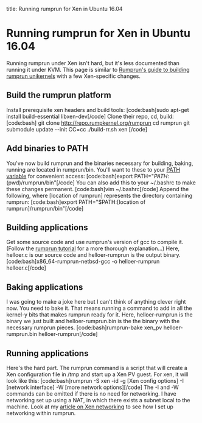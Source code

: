 title: Running rumprun for Xen in Ubuntu 16.04

# Running rumprun for Xen in Ubuntu 16.04

Running rumprun under Xen isn't hard, but it's less documented than running it under KVM. This page is similar to [Rumprun's guide to building rumprun unikernels](https://github.com/rumpkernel/wiki/wiki/Tutorial:-Building-Rumprun-Unikernels) with a few Xen-specific changes.

## Build the rumprun platform
Install prerequisite xen headers and build tools:
	[code:bash]sudo apt-get install build-essential libxen-dev[/code]
Clone their repo, cd, build:
	[code:bash]
	git clone http://repo.rumpkernel.org/rumprun
	cd rumprun
	git submodule update --init
	CC=cc ./build-rr.sh xen
	[/code]

## Add binaries to PATH
You've now build rumprun and the binaries necessary for building, baking, running are located in rumprun/bin. You'll want to these to your [PATH variable](https://en.wikipedia.org/wiki/PATH_(variable)) for convenient access:
	[code:bash]export PATH="${PATH}:$(pwd)/rumprun/bin"[/code]
You can also add this to your ~/.bashrc to make these changes permanent.
	[code:bash]vim ~/.bashrc[/code]
Append the following, where [location of rumprun] represents the directory containing rumprun:
	[code:bash]export PATH="$PATH:[location of rumprun]/rumprun/bin"[/code]

## Building applications
Get some source code and use rumprun's version of gcc to compile it. (Follow the [rumprun tutorial](https://github.com/rumpkernel/wiki/wiki/Tutorial:-Building-Rumprun-Unikernels) for a more thorough explanation...)
Here, helloer.c is our source code and helloer-rumprun is the output binary.
	[code:bash]x86_64-rumprun-netbsd-gcc -o helloer-rumprun helloer.c[/code]

## Baking applications
I was going to make a joke here but I can't think of anything clever right now. You need to bake it. That means running a command to add in all the kernel-y bits that makes rumprun ready for it.
Here, helloer-rumprun is the binary we just built and helloer-rumprun.bin is the the binary with the necessary rumprun pieces.
	[code:bash]rumprun-bake xen_pv helloer-rumprun.bin helloer-rumprun[/code]

## Running applications
Here's the hard part. The rumprun command is a script that will create a Xen configuration file in /tmp and start up a Xen PV guest. For xen, it will look like this:
	[code:bash]rumprun -S xen -id -g [Xen config options] -I [network interface] -W [more network options][/code]
The -I and -W commands can be omitted if there is no need for networking. I have networking set up using a NAT, in which there exists a subnet local to the machine. Look at my [article on Xen networking](/setting-up-nat-networking-in-xen-using-virsh.html) to see how I set up networking within rumprun.

